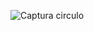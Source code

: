 ![Captura circulo](https://github.com/user-attachments/assets/30a95faf-88c3-4c33-8b1e-89f0be84e935)

